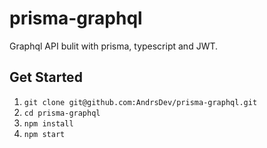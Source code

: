 # prisma-graphql

Graphql API bulit with prisma, typescript and JWT.

## Get Started

1. `git clone git@github.com:AndrsDev/prisma-graphql.git`
2. `cd prisma-graphql`
3. `npm install`
4. `npm start`
